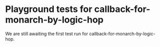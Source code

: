 # Playground tests for callback-for-monarch-by-logic-hop
We are still awaiting the first test run for callback-for-monarch-by-logic-hop.
